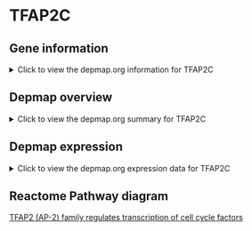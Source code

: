 <h1>TFAP2C</h1>

<h2>Gene information</h2>
<details>
  <summary>Click to view the depmap.org information for TFAP2C</summary>
  <iframe src="https://depmap.org/portal/gene/TFAP2C?tab=about" style="border:none;width:100%;height:800px"></iframe>
</details>

<h2>Depmap overview</h2>
<details>
  <summary>Click to view the depmap.org summary for TFAP2C</summary>
  <iframe src="https://depmap.org/portal/gene/TFAP2C?tab=overview" style="border:none;width:100%;height:800px"></iframe>
</details>

<h2>Depmap expression</h2>
<details>
  <summary>Click to view the depmap.org expression data for TFAP2C</summary>
  <iframe src="https://depmap.org/portal/gene/TFAP2C?tab=characterization" style="border:none;width:100%;height:800px"></iframe>
</details>



<h2>Reactome Pathway diagram</h2>
<a href="https://reactome.org/PathwayBrowser/#/R-HSA-8866911">TFAP2 (AP-2) family regulates transcription of cell cycle factors</a>



